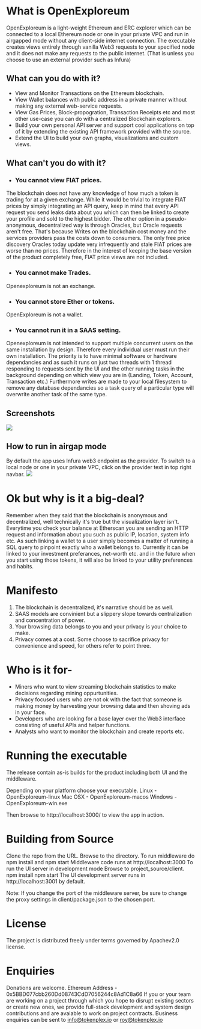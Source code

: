 # What is OpenExploreum
OpenExploreum is a light-weight Ethereum and ERC explorer which can be connected to a local Ethereum node or one in your private VPC 
and run in airgapped mode without any client-side internet connection.
The executable creates views entirely through vanilla Web3 requests to your specified node and it does not make any requests to the public internet. (That is unless you choose to use an external provider such as Infura)

## What can you do with it?
- View and Monitor Transactions on the Ethereum blockchain.
- View Wallet balances with public address in a private manner without making any external web-service requests.
- View Gas Prices, Block-propogration, Transaction Receipts etc and most other use-case you can do with a centralized Blockchain explorers.
- Build your own personal API server and support cool applications on top of it by extending the existing API framework provided with the source.
- Extend the UI to build your own graphs, visualizations and custom views.

## What can't you do with it?
- ### You cannot view FIAT prices. 
The blockchain does not have any knowledge of how much a token is trading for at a given exchange. While it would be trivial to integrate FIAT prices by simply integrating an API query, keep in mind that every API request you send leaks data about you which can then be linked to create your profile and sold to the highest bidder.
The other option in a pseudo-anonymous, decentralized way is through Oracles, but Oracle requests aren't free. That's because Writes on the blockchain cost money and the services providers pass the costs down to consumers. The only free price discovery Oracles today update very infrequently and stale FIAT prices are worse than no prices. Therefore in the interest of keeping the base version of the product completely free, FIAT price views are not included.

- ### You cannot make Trades.
Openexploreum is not an exchange.

- ### You cannot store Ether or tokens.
OpenExploreum is not a wallet.

- ### You cannot run it in a SAAS setting. 
Openexploreum is not intended to support multiple concurrent users on the same installation by design. Therefore every individual user must run their own installation.
The priority is to have minimal software or hardware dependancies and as such it runs on just two threads with 1 thread responding to requests sent by the UI and the other running tasks in the background depending on which view you are in (Landing, Token, Account, Transaction etc.) 
Furthermore writes are made to your local filesystem to remove any database dependancies so a task query of a particular type will overwrite another task of the same type.

## Screenshots

![](https://lh4.googleusercontent.com/BlouO4kgM91m4Os6ZKoSfZhX7YZOx5EMUSQPld0DJ-XRfD8z3vH36bq21PLp09fCzj7-mOSdGTH3HQ=w1440-h715)

## How to run in airgap mode
By default the app uses Infura web3 endpoint as the provider.
To switch to a local node or one in your private VPC, click on the provider text in top right navbar.
![](https://lh4.googleusercontent.com/4LWcivSxu4EBfnaAUWIqRLAHg0QGhvKfe6LBkHnt-OUkZDSLexzw0pCphqdUG_v8XEGCoEk6lvC51g=w1440-h715)

# Ok but why is it a big-deal?
Remember when they said that the blockchain is anonymous and decentralized, well technically it's true but the visualization layer isn't. Everytime you check your balance at Etherscan you are sending an HTTP request and information about you such as public IP, location, system info etc.
As such linking a wallet to a user simply becomes a matter of running a SQL query to pinpoint exactly who a wallet belongs to.
Currently it can be linked to your investment preferances, net-worth etc. and in the future when you start using those tokens, it will also be linked to your utility preferences and habits.

# Manifesto

1. The blockchain is decentralized, it's narrative should be as well.
2. SAAS models are convinient but a slippery slope towards centralization and concentration of power.
3. Your browsing data belongs to you and your privacy is your choice to make.
4. Privacy comes at a cost. Some choose to sacrifice privacy for convenience and speed, for others refer to point three.

# Who is it for-
- Miners who want to view streaming blockchain statistics to make decisions regarding mining oppurtunities.
- Privacy focused users who are not ok with the fact that someone is making money by harvesting your browsing data and then shoving ads in your face.
- Developers who are looking for a base layer over the Web3 interface consisting of useful APIs and helper functions.
- Analysts who want to monitor the blockchain and create reports etc.

# Running the executable
The release contain as-is builds for the product including both UI and the middleware.

Depending on your platform choose your executable.
Linux - OpenExploreum-linux
Mac OSX - OpenExploreum-macos
Windows - OpenExploreum-win.exe

Then browse to http://localhost:3000/ to view the app in action.

# Building from Source
Clone the repo from the URL.
Browse to the directory.
To run middleware do npm install and npm start
Middleware code runs at http://localhost:3000
To run the UI server in development mode 
Browse to project_source/client.
npm install 
npm start
The UI development server runs in http://localhost:3001 by default.

Note: If you change the port of the middleware server, be sure to change the proxy settings in client/package.json to the chosen port.

# License
The project is distributed freely under terms governed by Apachev2.0 license.

# Enquiries
Donations are welcome. Ethereum Address - 0x5BBD077cbb260Dd08743CdD7056244c8Ad1C8a66
If you or your team are working on a project through which you hope to disrupt existing sectors or create new ones, we provide full-stack development and system design contributions and are avaiable to work on project contracts.
Business enquiries can be sent to info@tokenplex.io or roy@tokenplex.io

